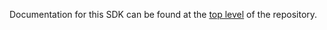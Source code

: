 Documentation for this SDK can be found at the [top level](https://github.com/permaweb/permaweb-libs) of the repository.
